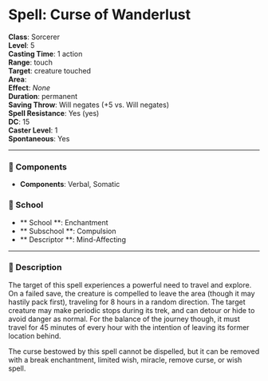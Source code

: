 
# Spell: Curse of Wanderlust
**Class**: Sorcerer  
**Level**: 5  
**Casting Time**: 1 action  
**Range**: touch  
**Target**: creature touched  
**Area**:   
**Effect**: _None_  
**Duration**: permanent  
**Saving Throw**: Will negates (+5 vs. Will negates)  
**Spell Resistance**: Yes (yes)  
**DC**: 15  
**Caster Level**: 1  
**Spontaneous**: Yes

---

### 🔮 Components
- **Components**: Verbal, Somatic

### 🏫 School
- ** School **: Enchantment
- ** Subschool **: Compulsion
- ** Descriptor **: Mind-Affecting
---

### 📜 Description
The target of this spell experiences a powerful need to travel and explore. On a failed save, the creature is compelled to leave the area (though it may hastily pack first), traveling for 8 hours in a random direction. The target creature may make periodic stops during its trek, and can detour or hide to avoid danger as normal. For the balance of the journey though, it must travel for 45 minutes of every hour with the intention of leaving its former location behind.

The curse bestowed by this spell cannot be dispelled, but it can be removed with a break enchantment, limited wish, miracle, remove curse, or wish spell.
